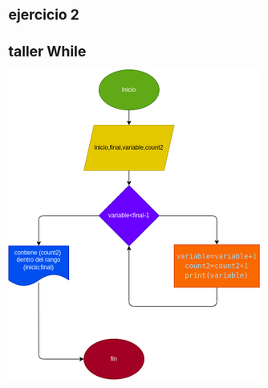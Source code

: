 # ejercicio 2

# taller While

![ejerciciowhile2.png](ejerciciowhile2.png "diagrama de el ejercicio while 2")